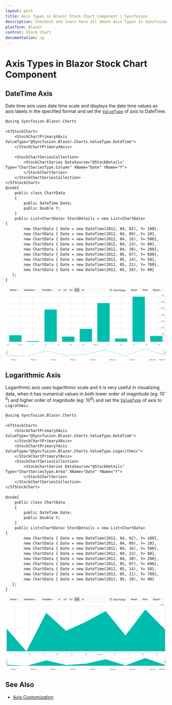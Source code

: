 ```yaml
---
layout: post
title: Axis Types in Blazor Stock Chart Component | Syncfusion
description: Checkout and learn here all about Axis Types in Syncfusion Blazor Stock Chart component and much more.
platform: Blazor
control: Stock Chart 
documentation: ug
---
```


<!-- markdownlint-disable MD036 -->

# Axis Types in Blazor Stock Chart Component

## DateTime Axis

Date time axis uses date time scale and displays the date time values as axis labels in the specified format and set the [`ValueType`](https://help.syncfusion.com/cr/blazor/Syncfusion.Blazor.Charts.StockChartAxis.html#Syncfusion_Blazor_Charts_StockChartAxis_ValueType) of axis to DateTime.

```cshtml
@using Syncfusion.Blazor.Charts

<SfStockChart>
    <StockChartPrimaryXAxis ValueType="@Syncfusion.Blazor.Charts.ValueType.DateTime">
    </StockChartPrimaryXAxis>

    <StockChartSeriesCollection>
        <StockChartSeries DataSource="@StockDetails" Type="ChartSeriesType.Column" XName="Date" YName="Y">
        </StockChartSeries>
    </StockChartSeriesCollection>
</SfStockChart>
@code{
    public class ChartData
    {
        public DateTime Date;
        public Double Y;
    }
    public List<ChartData> StockDetails = new List<ChartData>
{
        new ChartData { Date = new DateTime(2012, 04, 02), Y= 100},
        new ChartData { Date = new DateTime(2012, 04, 09), Y= 10},
        new ChartData { Date = new DateTime(2012, 04, 16), Y= 500},
        new ChartData { Date = new DateTime(2012, 04, 23), Y= 80},
        new ChartData { Date = new DateTime(2012, 04, 30), Y= 200},
        new ChartData { Date = new DateTime(2012, 05, 07), Y= 600},
        new ChartData { Date = new DateTime(2012, 05, 14), Y= 50},
        new ChartData { Date = new DateTime(2012, 05, 21), Y= 700},
        new ChartData { Date = new DateTime(2012, 05, 28), Y= 90}
   };
}
```

![Datetime Axis](images/common/datetime.png)

## Logarithmic Axis

<!-- markdownlint-disable MD033 -->

Logarithmic axis uses logarithmic scale and it is very useful in visualizing data, when it has numerical values in
both lower order of magnitude (eg: 10<sup>-6</sup>) and higher order of magnitude (eg: 10<sup>6</sup>) and set the [`ValueType`](https://help.syncfusion.com/cr/blazor/Syncfusion.Blazor.Charts.StockChartAxis.html#Syncfusion_Blazor_Charts_StockChartAxis_ValueType) of axis to `Lograthmic`.

```cshtml
@using Syncfusion.Blazor.Charts

<SfStockChart>
    <StockChartPrimaryXAxis ValueType="@Syncfusion.Blazor.Charts.ValueType.DateTime">
    </StockChartPrimaryXAxis>
    <StockChartPrimaryYAxis ValueType="@Syncfusion.Blazor.Charts.ValueType.Logarithmic">
    </StockChartPrimaryYAxis>
    <StockChartSeriesCollection>
        <StockChartSeries DataSource="@StockDetails" Type="ChartSeriesType.Area" XName="Date" YName="Y">
        </StockChartSeries>
    </StockChartSeriesCollection>
</SfStockChart>

@code{
    public class ChartData
    {
        public DateTime Date;
        public Double Y;
    }
    public List<ChartData> StockDetails = new List<ChartData>
{
        new ChartData { Date = new DateTime(2012, 04, 02), Y= 100},
        new ChartData { Date = new DateTime(2012, 04, 09), Y= 10},
        new ChartData { Date = new DateTime(2012, 04, 16), Y= 500},
        new ChartData { Date = new DateTime(2012, 04, 23), Y= 80},
        new ChartData { Date = new DateTime(2012, 04, 30), Y= 200},
        new ChartData { Date = new DateTime(2012, 05, 07), Y= 600},
        new ChartData { Date = new DateTime(2012, 05, 14), Y= 50},
        new ChartData { Date = new DateTime(2012, 05, 21), Y= 700},
        new ChartData { Date = new DateTime(2012, 05, 28), Y= 90}
   };
}
```

![Logarithmic Axis](images/common/logarithmic.png)

## See Also

* [Axis Customization](./axis-customization/)